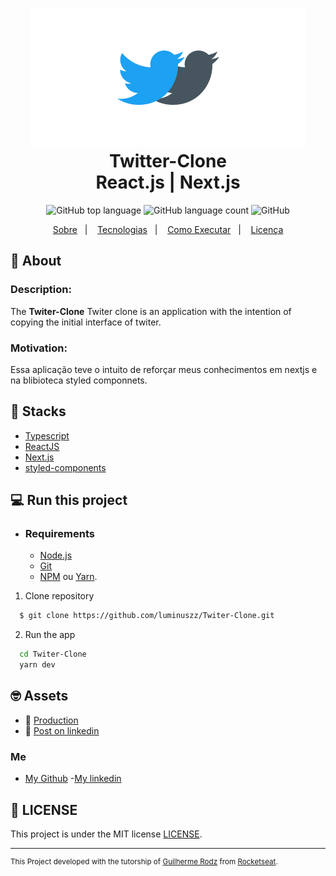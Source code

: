 <h1 align="center">
    <img alt="Twitter-Clone" src="./ETqklGRWsAYEpz6.png"/>
    <br>Twitter-Clone<br/>
    React.js | Next.js 
</h1>

<p align="center">
  <img alt="GitHub top language" src="https://img.shields.io/github/languages/top/luminuszz/Twitter-Clone?style=flat-square">
  <img alt="GitHub language count" src="https://img.shields.io/github/languages/count/luminuszz/Twitter-Clone?style=flat-square">
  <img alt="GitHub" src="https://img.shields.io/github/license/luminuszz/Twitter-Clone?style=flat-square"> 
</p>
<p align="center">
  <a href="#bookmark-About">Sobre</a>&nbsp;&nbsp;&nbsp;|&nbsp;&nbsp;&nbsp;
  <a href="#rocket-Stacks">Tecnologias</a>&nbsp;&nbsp;&nbsp;|&nbsp;&nbsp;&nbsp;
  <a href="#-run-this-project">Como Executar</a>&nbsp;&nbsp;&nbsp;|&nbsp;&nbsp;&nbsp;
  <a href="#memo LICENSE">Licença</a>
</p>



## :bookmark: About

  ### Description:  
   The **Twiter-Clone** Twiter clone is an application with the intention of copying the initial interface of twiter.

  ### Motivation: 
   Essa aplicação teve o intuito de reforçar meus conhecimentos em nextjs e na blibioteca styled componnets.

## :rocket: Stacks

-  [Typescript](https://www.typescriptlang.org/)
-  [ReactJS](https://reactjs.org/)
-  [Next.js](https://nextjs.org/)
-  [styled-components](https://styled-components.com/)


## 💻 Run this project

- ### **Requirements**

  - [Node.js](https://nodejs.org/en/)
  - [Git](https://git-scm.com/)
  - [NPM](https://www.npmjs.com/) ou [Yarn](https://yarnpkg.com/).

1. Clone repository
```sh
  $ git clone https://github.com/luminuszz/Twiter-Clone.git
```

2. Run the app

```sh
  cd Twiter-Clone
  yarn dev
```

 ## :nerd_face:	 Assets
 - :rocket: [Production](https://twiter-clone.vercel.app/)
 - :monocle_face:	[Post on linkedin](https://www.linkedin.com/feed/update/urn:li:activity:6701228613620006912/)

 
 ### Me
 - [My Github](https://github.com/luminuszz) 
 -[My linkedin](https://www.linkedin.com/in/davi-ribeiro-luminuszz/)
 
 
 
 

## :memo: LICENSE

This project is under the MIT license [LICENSE](LICENSE.md).

---
<sup> This Project developed with the tutorship of [Guilherme Rodz](https://github.com/guilhermerodz) from  [Rocketseat](rocketseat.com.br).</sup>
